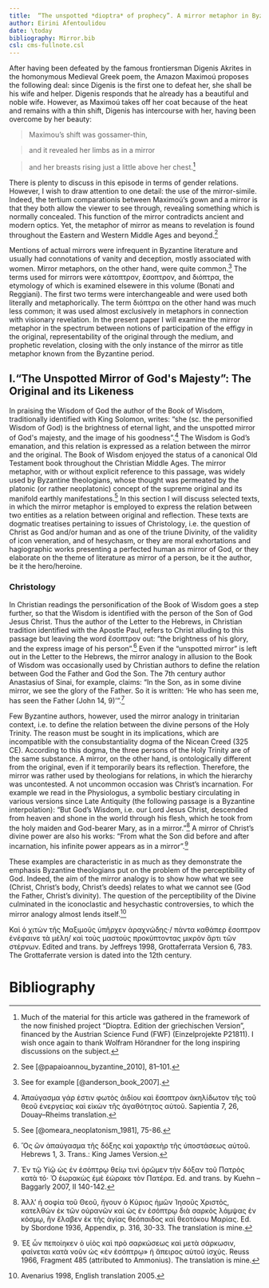 ```yaml
---
title:  “The unspotted *dioptra* of prophecy”. A mirror metaphor in Byzantine literature
author: Eirini Afentoulidou
date: \today
bibliography: Mirror.bib
csl: cms-fullnote.csl
---
```



After having been defeated by the famous frontiersman Digenis Akrites in the homonymous Medieval Greek poem, the Amazon Maximoú proposes the following deal: since Digenis is the first one to defeat her, she shall be his wife and helper. Digenis responds that he already has a beautiful and noble wife. However, as Maximoú takes off her coat because of the heat and remains with a thin shift, Digenis has intercourse with her, having been overcome by her beauty:

>Maximou’s shift was gossamer-thin,

>and it revealed her limbs as in a mirror

>and her breasts rising just a little above her chest.[^1]

There is plenty to discuss in this episode in terms of gender relations. However, I wish to draw attention to one detail: the use of the mirror-simile. Indeed, the tertium comparationis between Maximoú’s gown and a mirror is that they both allow the viewer to see through, revealing something which is normally concealed. This function of the mirror contradicts ancient and modern optics. Yet, the metaphor of mirror as means to revelation is found throughout the Eastern and Western Middle Ages and beyond.[^3]

Mentions of actual mirrors were infrequent in Byzantine literature and usually had connotations of vanity and deception, mostly associated with women. Mirror metaphors, on the other hand, were quite common.[^2] The terms used for mirrors were κάτοπτρον, ἔσοπτρον, and διόπτρα, the etymology of which is examined elsewere in this volume (Bonati and Reggiani). The first two terms were interchangeable and were used both literally and metaphorically. The term διόπτρα on the other hand was much less common; it was used almost exclusively in metaphors in connection with visionary revelation. In the present paper I will examine the mirror metaphor in the spectrum between notions of participation of the effigy in the original, representability of the original through the medium, and prophetic revelation, closing with the only instance of the mirror as title metaphor known from the Byzantine period.

## I.“The Unspotted Mirror of God's Majesty”: The Original and its Likeness

In praising the Wisdom of God the author of the Book of Wisdom, traditionally identified with King Solomon, writes: “she (sc. the personified Wisdom of God) is the brightness of eternal light, and the unspotted mirror of God's majesty, and the image of his goodness”.[^4] The Wisdom is God’s emanation, and this relation is expressed as a relation between the mirror and the original. The Book of Wisdom enjoyed the status of a canonical Old Testament book throughout the Christian Middle Ages. The mirror metaphor, with or without explicit reference to this passage, was widely used by Byzantine theologians, whose thought was permeated by the platonic (or rather neoplatonic) concept of the supreme original and its manifold earthly manifestations.[^5] In this section I will discuss selected texts, in which the mirror metaphor is employed to express the relation between two entities as a relation between original and reflection. These texts are dogmatic treatises pertaining to issues of Christology, i.e. the question of Christ as God and/or human and as one of the triune Divinity, of the validity of icon veneration, and of hesychasm, or they are moral exhortations and hagiographic works presenting a perfected human as mirror of God, or they elaborate on the theme of literature as mirror of a person, be it the author, be it the hero/heroine.

### Christology

In Christian readings the personification of the Book of Wisdom goes a step further, so that the Wisdom is identified with the person of the Son of God Jesus Christ. Thus the author of the Letter to the Hebrews, in Christian tradition identified with the Apostle Paul, refers to Christ alluding to this passage but leaving the word ἔσοπτρον out: “the brightness of his glory, and the express image of his person”.[^6] Even if the “unspotted mirror” is left out in the Letter to the Hebrews, the mirror analogy in allusion to the Book of Wisdom was occasionally used by Christian authors to define the relation between God the Father and God the Son. The 7th century author Anastasius of Sinai, for example, claims: “In the Son, as in some divine mirror, we see the glory of the Father. So it is written: ‘He who has seen me, has seen the Father (John 14, 9)’”.[^7]

Few Byzantine authors, however, used the mirror analogy in trinitarian context, i.e. to define the relation between the divine persons of the Holy Trinity. The reason must be sought in its implications, which are incompatible with the consubstantiality dogma of the Nicean Creed (325 CE). According to this dogma, the three persons of the Holy Trinity are of the same substance. A mirror, on the other hand, is ontologically different from the original, even if it temporarily bears its reflection. Therefore, the mirror was rather used by theologians for relations, in which the hierarchy was uncontested. A not uncommon occasion was Christ’s incarnation. For example we read in the Physiologus, a symbolic bestiary circulating in various versions since Late Antiquity (the following passage is a Byzantine interpolation): “But God’s Wisdom, i.e. our Lord Jesus Christ, descended from heaven and shone in the world through his flesh, which he took from the holy maiden and God-bearer Mary, as in a mirror.”[^8] A mirror of Christ’s divine power are also his works: “From what the Son did before and after incarnation, his infinite power appears as in a mirror”.[^9]

These examples are characteristic in as much as they demonstrate the emphasis Byzantine theologians put on the problem of the perceptibility of God. Indeed, the aim of the mirror analogy is to show how what we see (Christ, Christ’s body, Christ’s deeds) relates to what we cannot see (God the Father, Christ’s divinity). The question of the perceptibility of the Divine culminated in the iconoclastic and hesychastic controversies, to which the mirror analogy almost lends itself.[^10]



[^1]:Much of the material for this article was gathered in the framework of the now finished project “Dioptra. Edition der griechischen Version”, financed by the Austrian Science Fund (FWF) (Einzelprojekte P21811). I wish once again to thank Wolfram Hörandner for the long inspiring discussions on the subject.

Καὶ ὁ χιτὼν τῆς Μαξιμοῦς ὑπῆρχεν ἀραχνώδης·/ πάντα καθάπερ ἔσοπτρον ἐνέφαινε τὰ μέλη/ καὶ τοὺς μαστοὺς προκύπτοντας μικρὸν ἄρτι τῶν στέρνων. Edited and trans. by Jeffreys 1998, Grottaferrata Version 6, 783. The Grottaferrate version is dated into the 12th century.

[^2]: See for example [@anderson_book_2007].

[^3]: See [@papaioannou_byzantine_2010], 81–101.

[^4]: Ἀπαύγασμα γάρ ἐστιν φωτὸς ἀιδίου καὶ ἔσοπτρον ἀκηλίδωτον τῆς τοῦ θεοῦ ἐνεργείας καὶ εἰκὼν τῆς ἀγαθότητος αὐτοῦ. Sapientia 7, 26, Douay–Rheims translation.

[^5]: See [@omeara_neoplatonism_1981], 75-86.

[^6]: Ὃς ὢν ἀπαύγασμα τῆς δόξης καὶ χαρακτὴρ τῆς ὑποστάσεως αὐτοῦ. Hebrews 1, 3. Trans.: King James Version.

[^7]: Ἐν τῷ Υἱῷ ὡς ἐν ἐσόπτρῳ θείῳ τινὶ ὁρῶμεν τὴν δόξαν τοῦ Πατρὸς κατὰ τό· Ὁ ἑωρακὼς ἐμὲ ἑώρακε τὸν Πατέρα. Ed. and trans. by Kuehn – Baggarly 2007, II 140-142.

[^8]: Ἀλλ’ ἡ σοφία τοῦ Θεοῦ, ἤγουν ὁ Κύριος ἡμῶν Ἰησοῦς Χριστός, κατελθὼν ἐκ τῶν οὐρανῶν καὶ ὡς ἐν ἐσόπτρῳ διὰ σαρκὸς λάμψας ἐν κόσμῳ, ἣν ἔλαβεν ἐκ τῆς ἁγίας θεόπαιδος καὶ θεοτόκου Μαρίας. Ed. by Sbordone 1936, Appendix, p. 316, 30-33. The translation is mine.

[^9]: Ἐξ ὧν πεποίηκεν ὁ υἱὸς καὶ πρὸ σαρκώσεως καὶ μετὰ σάρκωσιν, φαίνεται κατὰ νοῦν ὡς «ἐν ἐσόπτρῳ» ἡ ἄπειρος αὐτοῦ ἰσχύς. Reuss 1966, Fragment 485 (attributed to Ammonius). The translation is mine.

[^10]: Avenarius 1998, English translation 2005.

# Bibliography
